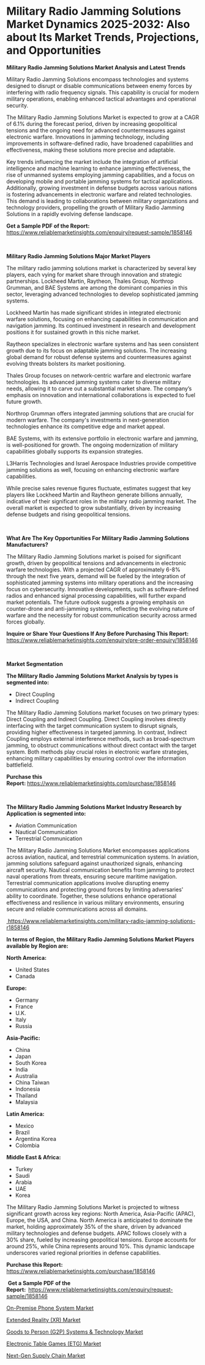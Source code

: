 <p><h1>Military Radio Jamming Solutions Market Dynamics 2025-2032: Also about Its Market Trends, Projections, and Opportunities</h1></p><p><strong>Military Radio Jamming Solutions Market Analysis and Latest Trends</strong></p>
<p><p>Military Radio Jamming Solutions encompass technologies and systems designed to disrupt or disable communications between enemy forces by interfering with radio frequency signals. This capability is crucial for modern military operations, enabling enhanced tactical advantages and operational security. </p><p>The Military Radio Jamming Solutions Market is expected to grow at a CAGR of 6.1% during the forecast period, driven by increasing geopolitical tensions and the ongoing need for advanced countermeasures against electronic warfare. Innovations in jamming technology, including improvements in software-defined radio, have broadened capabilities and effectiveness, making these solutions more precise and adaptable.</p><p>Key trends influencing the market include the integration of artificial intelligence and machine learning to enhance jamming effectiveness, the rise of unmanned systems employing jamming capabilities, and a focus on developing mobile and portable jamming systems for tactical applications. Additionally, growing investment in defense budgets across various nations is fostering advancements in electronic warfare and related technologies. This demand is leading to collaborations between military organizations and technology providers, propelling the growth of Military Radio Jamming Solutions in a rapidly evolving defense landscape.</p></p>
<p><strong>Get a Sample PDF of the Report:&nbsp;</strong> <a href="https://www.reliablemarketinsights.com/enquiry/request-sample/1858146?utm_campaign=2769&utm_medium=2&utm_source=Github&utm_content=ia&utm_term=11032025&utm_id=military-radio-jamming-solutions">https://www.reliablemarketinsights.com/enquiry/request-sample/1858146</a></p>
<p>&nbsp;</p>
<p><strong>Military Radio Jamming Solutions Major Market Players</strong></p>
<p><p>The military radio jamming solutions market is characterized by several key players, each vying for market share through innovation and strategic partnerships. Lockheed Martin, Raytheon, Thales Group, Northrop Grumman, and BAE Systems are among the dominant companies in this sector, leveraging advanced technologies to develop sophisticated jamming systems.</p><p>Lockheed Martin has made significant strides in integrated electronic warfare solutions, focusing on enhancing capabilities in communication and navigation jamming. Its continued investment in research and development positions it for sustained growth in this niche market.</p><p>Raytheon specializes in electronic warfare systems and has seen consistent growth due to its focus on adaptable jamming solutions. The increasing global demand for robust defense systems and countermeasures against evolving threats bolsters its market positioning.</p><p>Thales Group focuses on network-centric warfare and electronic warfare technologies. Its advanced jamming systems cater to diverse military needs, allowing it to carve out a substantial market share. The company’s emphasis on innovation and international collaborations is expected to fuel future growth.</p><p>Northrop Grumman offers integrated jamming solutions that are crucial for modern warfare. The company's investments in next-generation technologies enhance its competitive edge and market appeal.</p><p>BAE Systems, with its extensive portfolio in electronic warfare and jamming, is well-positioned for growth. The ongoing modernization of military capabilities globally supports its expansion strategies.</p><p>L3Harris Technologies and Israel Aerospace Industries provide competitive jamming solutions as well, focusing on enhancing electronic warfare capabilities.</p><p>While precise sales revenue figures fluctuate, estimates suggest that key players like Lockheed Martin and Raytheon generate billions annually, indicative of their significant roles in the military radio jamming market. The overall market is expected to grow substantially, driven by increasing defense budgets and rising geopolitical tensions.</p></p>
<p>&nbsp;</p>
<p><strong>What Are The Key Opportunities For Military Radio Jamming Solutions Manufacturers?</strong></p>
<p><p>The Military Radio Jamming Solutions market is poised for significant growth, driven by geopolitical tensions and advancements in electronic warfare technologies. With a projected CAGR of approximately 6-8% through the next five years, demand will be fueled by the integration of sophisticated jamming systems into military operations and the increasing focus on cybersecurity. Innovative developments, such as software-defined radios and enhanced signal processing capabilities, will further expand market potentials. The future outlook suggests a growing emphasis on counter-drone and anti-jamming systems, reflecting the evolving nature of warfare and the necessity for robust communication security across armed forces globally.</p></p>
<p><strong>Inquire or Share Your Questions If Any Before Purchasing This Report:</strong> <a href="https://www.reliablemarketinsights.com/enquiry/pre-order-enquiry/1858146?utm_campaign=2769&utm_medium=2&utm_source=Github&utm_content=ia&utm_term=11032025&utm_id=military-radio-jamming-solutions">https://www.reliablemarketinsights.com/enquiry/pre-order-enquiry/1858146</a></p>
<p>&nbsp;</p>
<p><strong>Market Segmentation</strong></p>
<p><strong>The Military Radio Jamming Solutions Market Analysis by types is segmented into:</strong></p>
<p><ul><li>Direct Coupling</li><li>Indirect Coupling</li></ul></p>
<p><p>The Military Radio Jamming Solutions market focuses on two primary types: Direct Coupling and Indirect Coupling. Direct Coupling involves directly interfacing with the target communication system to disrupt signals, providing higher effectiveness in targeted jamming. In contrast, Indirect Coupling employs external interference methods, such as broad-spectrum jamming, to obstruct communications without direct contact with the target system. Both methods play crucial roles in electronic warfare strategies, enhancing military capabilities by ensuring control over the information battlefield.</p></p>
<p><strong>Purchase this Report:&nbsp;</strong><a href="https://www.reliablemarketinsights.com/purchase/1858146?utm_campaign=2769&utm_medium=2&utm_source=Github&utm_content=ia&utm_term=11032025&utm_id=military-radio-jamming-solutions">https://www.reliablemarketinsights.com/purchase/1858146</a></p>
<p>&nbsp;</p>
<p><strong>The Military Radio Jamming Solutions Market Industry Research by Application is segmented into:</strong></p>
<p><ul><li>Aviation Communication</li><li>Nautical Communication</li><li>Terrestrial Communication</li></ul></p>
<p><p>The Military Radio Jamming Solutions Market encompasses applications across aviation, nautical, and terrestrial communication systems. In aviation, jamming solutions safeguard against unauthorized signals, enhancing aircraft security. Nautical communication benefits from jamming to protect naval operations from threats, ensuring secure maritime navigation. Terrestrial communication applications involve disrupting enemy communications and protecting ground forces by limiting adversaries' ability to coordinate. Together, these solutions enhance operational effectiveness and resilience in various military environments, ensuring secure and reliable communications across all domains.</p></p>
<p><a href="https://www.reliablemarketinsights.com/military-radio-jamming-solutions-r1858146?utm_campaign=2769&utm_medium=2&utm_source=Github&utm_content=ia&utm_term=11032025&utm_id=military-radio-jamming-solutions">&nbsp;https://www.reliablemarketinsights.com/military-radio-jamming-solutions-r1858146</a></p>
<p><strong>In terms of Region, the Military Radio Jamming Solutions Market Players available by Region are:</strong></p>
<p>
    <p> <strong> North America: </strong>
        <ul>
            <li>United States</li>
            <li>Canada</li>
        </ul>
        </p> 
    <p> <strong> Europe: </strong>
        <ul>
            <li>Germany</li>
            <li>France</li>
            <li>U.K.</li>
            <li>Italy</li>
            <li>Russia</li>
        </ul>
        </p> 
    <p> <strong> Asia-Pacific: </strong>
        <ul>
            <li>China</li>
            <li>Japan</li>
            <li>South Korea</li>
            <li>India</li>
            <li>Australia</li>
            <li>China Taiwan</li>
            <li>Indonesia</li>
            <li>Thailand</li>
            <li>Malaysia</li>
        </ul>
        </p> 
    <p> <strong> Latin America: </strong>
        <ul>
            <li>Mexico</li>
            <li>Brazil</li>
            <li>Argentina Korea</li>
            <li>Colombia</li>
        </ul>
        </p> 
    <p> <strong> Middle East & Africa: </strong>
        <ul>
            <li>Turkey</li>
            <li>Saudi</li>
            <li>Arabia</li>
            <li>UAE</li>
            <li>Korea</li>
        </ul>
    </p>
    </p>
<p><p>The Military Radio Jamming Solutions Market is projected to witness significant growth across key regions: North America, Asia-Pacific (APAC), Europe, the USA, and China. North America is anticipated to dominate the market, holding approximately 35% of the share, driven by advanced military technologies and defense budgets. APAC follows closely with a 30% share, fueled by increasing geopolitical tensions. Europe accounts for around 25%, while China represents around 10%. This dynamic landscape underscores varied regional priorities in defense capabilities.</p></p>
<p><strong>Purchase this Report: </strong><a href="https://www.reliablemarketinsights.com/purchase/1858146?utm_campaign=2769&utm_medium=2&utm_source=Github&utm_content=ia&utm_term=11032025&utm_id=military-radio-jamming-solutions">https://www.reliablemarketinsights.com/purchase/1858146</a></p>
<p>&nbsp;<strong>Get a Sample PDF of the Report:&nbsp;&nbsp;</strong><a href="https://www.reliablemarketinsights.com/enquiry/request-sample/1858146?utm_campaign=2769&utm_medium=2&utm_source=Github&utm_content=ia&utm_term=11032025&utm_id=military-radio-jamming-solutions">https://www.reliablemarketinsights.com/enquiry/request-sample/1858146</a></p>
<p><strong></strong></p>
<p><p><a href="https://github.com/tambraunrue691969/Market-Research-Report-List-1/blob/main/on-premise-phone-system-market.md?utm_campaign=2769&utm_medium=2&utm_source=Github&utm_content=ia&utm_term=11032025&utm_id=military-radio-jamming-solutions">On-Premise Phone System Market</a></p><p><a href="https://github.com/mafuzakirju/Market-Research-Report-List-1/blob/main/extended-reality-xr-market.md?utm_campaign=2769&utm_medium=2&utm_source=Github&utm_content=ia&utm_term=11032025&utm_id=military-radio-jamming-solutions">Extended Reality (XR) Market</a></p><p><a href="https://github.com/Mayankdeswa/Market-Research-Report-List-1/blob/main/goods-to-person-g2p-systems-technology-market.md?utm_campaign=2769&utm_medium=2&utm_source=Github&utm_content=ia&utm_term=11032025&utm_id=military-radio-jamming-solutions">Goods to Person (G2P) Systems & Technology Market</a></p><p><a href="https://github.com/tona7vba/Market-Research-Report-List-1/blob/main/electronic-table-games-etg-market.md?utm_campaign=2769&utm_medium=2&utm_source=Github&utm_content=ia&utm_term=11032025&utm_id=military-radio-jamming-solutions">Electronic Table Games (ETG) Market</a></p><p><a href="https://github.com/dringals/Market-Research-Report-List-6/blob/main/next-gen-supply-chain-market.md?utm_campaign=2769&utm_medium=2&utm_source=Github&utm_content=ia&utm_term=11032025&utm_id=military-radio-jamming-solutions">Next-Gen Supply Chain Market</a></p></p>